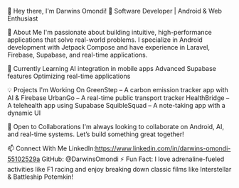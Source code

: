 👋 Hey there, I'm Darwins Omondi!
🚀 Software Developer | Android & Web Enthusiast

👀 About Me
I'm passionate about building intuitive, high-performance applications that solve real-world problems. I specialize in Android development with Jetpack Compose and have experience in Laravel, Firebase, Supabase, and real-time applications.

🌱 Currently Learning
AI integration in mobile apps
Advanced Supabase features
Optimizing real-time applications


💡 Projects I'm Working On
GreenStep – A carbon emission tracker app with AI & Firebase
UrbanGo – A real-time public transport tracker
HealthBridge – A telehealth app using Supabase
SquibleSquad – A note-taking app with a dynamic UI



💞️ Open to Collaborations
I'm always looking to collaborate on Android, AI, and real-time systems. Let’s build something great together!

📫 Connect With Me
LinkedIn:https://www.linkedin.com/in/darwins-omondi-55102529a
GitHub: @DarwinsOmondi
⚡ Fun Fact: I love adrenaline-fueled activities like F1 racing and enjoy breaking down classic films like Interstellar & Battleship Potemkin!
